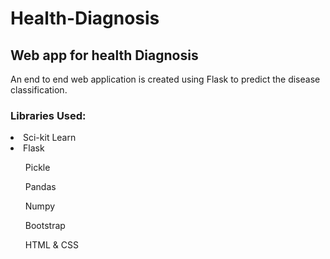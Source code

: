# Health-Diagnosis

## Web app for health Diagnosis

<p> An end to end web application is created using Flask to predict the disease classification.</p>

### Libraries Used:
  <li>Sci-kit Learn</li>
  <li>Flask</li>
  <ol>Pickle</ol>
  <ol>Pandas</ol>
  <ol>Numpy</ol>
  <ol>Bootstrap</ol>
  <ol>HTML & CSS</ol>

